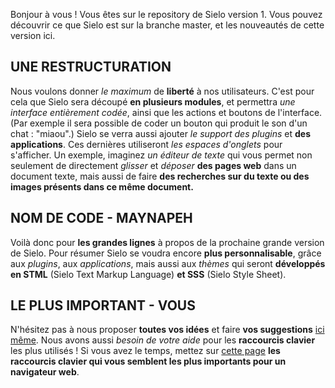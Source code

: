 Bonjour à vous ! Vous êtes sur le repository de Sielo version 1. Vous pouvez découvrir ce que Sielo est sur la branche master, et les nouveautés de cette version ici.

## UNE RESTRUCTURATION
Nous voulons donner *le maximum* de **liberté** à nos utilisateurs. C'est pour cela que Sielo sera découpé **en plusieurs modules**, et permettra *une interface entièrement codée*, ainsi que les actions et boutons de l'interface. (Par exemple il sera possible de coder un bouton qui produit le son d'un chat : "miaou".)
Sielo se verra aussi ajouter *le support des plugins* et **des applications**. Ces dernières utiliseront *les espaces d'onglets* pour s'afficher. Un exemple, imaginez *un éditeur de texte* qui vous permet non seulement de directement *glisser* et *déposer* **des pages web** dans un document texte, mais aussi de faire **des recherches sur du texte ou des images présents dans ce même document.**

## NOM DE CODE - MAYNAPEH
Voilà donc pour **les grandes lignes** à propos de la prochaine grande version de Sielo. Pour résumer Sielo se voudra encore **plus personnalisable**, grâce aux *plugins*, aux *applications*, mais aussi aux *thèmes* qui seront **développés en STML** (Sielo Text Markup Language) **et SSS** (Sielo Style Sheet).

## LE PLUS IMPORTANT - VOUS
N'hésitez pas à nous proposer **toutes vos idées** et faire **vos suggestions** [ici même](https://padlet.com/victordenis01/j82miccj6zpb). Nous avons aussi *besoin de votre aide* pour les **raccourcis clavier** les plus utilisés ! Si vous avez le temps, mettez sur [cette page](https://padlet.com/victordenis01/j82miccj6zpb) **les raccourcis clavier qui vous semblent les plus importants pour un navigateur web**.

